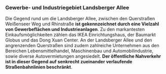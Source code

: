 ### Gewerbe- und Industriegebiet Landsberger Allee

Die Gegend rund um die Landsberger Allee, zwischen den Querstraßen Weißenseer Weg und Rhinstraße **ist gekennzeichnet durch eine Vielzahl
 von Gewerbeflächen und Industrieanlagen**. Zu den markantesten Einkaufsmöglichkeiten zählen das
 <span class="marker-label" id="marker-label-whitespot-landsberger-allee">IKEA Einrichtungshaus</span>, der Baumarkt Globus
  und das Dong Xuan Center. An der Landsberger Allee und den angrenzenden Querstraßen sind zudem zahlreiche Unternehmen
   aus den Bereichen Lebensmittelhandel, Maschinenbau und Automobilindustrie, sowie diverse Autovermietungen angesiedelt.
   **Der öffentliche Nahverkehr ist in dieser Gegend auf senkrecht zueinander verlaufende Straßenbahnlinien beschränkt**.
